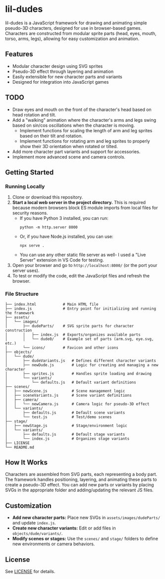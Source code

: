 # lil-dudes

lil-dudes is a JavaScript framework for drawing and animating simple pseudo-3D characters, designed for use in browser-based games. Characters are constructed from modular sprite parts (head, eyes, mouth, torso, arms, legs), allowing for easy customization and animation.

## Features
- Modular character design using SVG sprites
- Pseudo-3D effect through layering and animation
- Easily extensible for new character parts and variants
- Designed for integration into JavaScript games


## TODO
- Draw eyes and mouth on the front of the character's head based on head rotation and tilt.
- Add a "walking" animation where the character's arms and legs swing based on sin/cos oscillations when the character is moving.
    - Implement functions for scaling the length of arm and leg sprites based on their tilt and rotation.
    - Implement functions for rotating arm and leg sprites to properly show their 3D orientation when rotated or tilted.
- Add more character part variants and support for accessories.
- Implement more advanced scene and camera controls.

## Getting Started

### Running Locally
1. Clone or download this repository.
2. **Start a local web server in the project directory.** This is required because modern browsers block ES module imports from local files for security reasons.
   - If you have Python 3 installed, you can run:
     ```
     python -m http.server 8000
     ```
   - Or, if you have Node.js installed, you can use:
     ```
     npx serve .
     ```
   - You can use any other static file server as well- I used a "Live Server" extension in VS Code for testing.
3. Open your browser and go to `http://localhost:8000/` (or the port your server uses).
4. To test or modify the code, edit the JavaScript files and refresh the browser.

### File Structure

```
├── index.html            # Main HTML file
├── index.js              # Entry point for initializing and running the framework
├── assets/
│   └── images/
│       ├── dudeParts/    # SVG sprite parts for character construction
│       │   ├── index.js  # Exports/organizes available parts
│       │   └── dude0/    # Example set of parts (arm.svg, eye.svg, etc.)
│       └── icons/        # Favicon and other icons
├── objects/
│   └── dude/
│       ├── dudeVariants.js   # Defines different character variants
│       ├── newDude.js        # Logic for creating and managing a new character
│       ├── sprites.js        # Handles sprite loading and drawing
│       └── variants/
│           └── defaults.js   # Default variant definitions
├── scenes/
│   ├── newScene.js           # Scene management logic
│   ├── sceneVariants.js      # Scene variant definitions
│   ├── camera/
│   │   └── newCamera.js      # Camera logic for pseudo-3D effect
│   └── variants/
│       ├── defaults.js       # Default scene variants
│       └── test.js           # Test/demo scenes
├── stage/
│   ├── newStage.js           # Stage/environment logic
│   └── variants/
│       ├── defaults.js       # Default stage variants
│       └── index.js          # Organizes stage variants
├── LICENSE
└── README.md
```

## How It Works
Characters are assembled from SVG parts, each representing a body part. The framework handles positioning, layering, and animating these parts to create a pseudo-3D effect. You can add new parts or variants by placing SVGs in the appropriate folder and adding/updating the relevant JS files.

## Customization
- **Add new character parts:** Place new SVGs in `assets/images/dudeParts/` and update `index.js`.
- **Create new character variants:** Edit or add files in `objects/dude/variants/`.
- **Modify scenes or stages:** Use the `scenes/` and `stage/` folders to define new environments or camera behaviors.

## License
See [LICENSE](LICENSE) for details.
